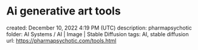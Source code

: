 # Ai generative art tools

created: December 10, 2022 4:19 PM (UTC)
description: pharmapsychotic
folder: AI Systems / AI | Image | Stable Diffusion
tags: AI, stable diffusion
url: https://pharmapsychotic.com/tools.html